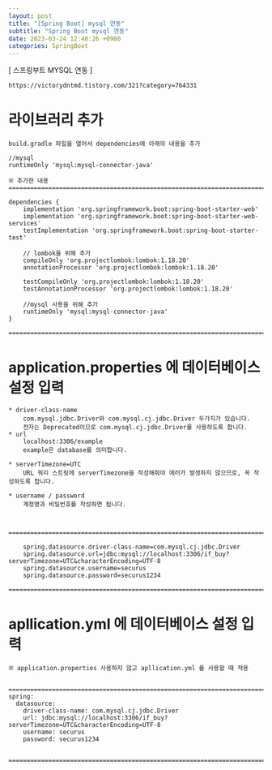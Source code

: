 ```yaml
---
layout: post
title: "[Spring Boot] mysql 연동"
subtitle: "Spring Boot mysql 연동"
date: 2023-03-24 12:40:26 +0900
categories: SpringBoot
---
```

[ 스프링부트 MYSQL 연동 ]

	https://victorydntmd.tistory.com/321?category=764331


# 라이브러리 추가

	build.gradle 파일을 열어서 dependencies에 아래의 내용을 추가

	//mysql
    runtimeOnly 'mysql:mysql-connector-java'

	※ 추가한 내용
	=====================================================================================================================================================

	dependencies {
		implementation 'org.springframework.boot:spring-boot-starter-web'
		implementation 'org.springframework.boot:spring-boot-starter-web-services'
		testImplementation 'org.springframework.boot:spring-boot-starter-test'

		// lombok을 위해 추가
		compileOnly 'org.projectlombok:lombok:1.18.20'
		annotationProcessor 'org.projectlombok:lombok:1.18.20'

		testCompileOnly 'org.projectlombok:lombok:1.18.20'
		testAnnotationProcessor 'org.projectlombok:lombok:1.18.20'

		//mysql 사용을 위해 추가
		runtimeOnly 'mysql:mysql-connector-java'
	}

	=====================================================================================================================================================


# application.properties 에 데이터베이스 설정 입력
	
	* driver-class-name
		com.mysql.jdbc.Driver와 com.mysql.cj.jdbc.Driver 두가지가 있습니다.
		전자는 Deprecated이므로 com.mysql.cj.jdbc.Driver를 사용하도록 합니다.
	* url
		localhost:3306/example
		example은 database를 의미합니다.
	
	* serverTimezone=UTC
		URL 쿼리 스트링에 serverTimezone을 작성해줘야 에러가 발생하지 않으므로, 꼭 작성하도록 합니다.
	
	* username / password
		계정명과 비밀번호를 작성하면 됩니다.



	=====================================================================================================================================================

		spring.datasource.driver-class-name=com.mysql.cj.jdbc.Driver
		spring.datasource.url=jdbc:mysql://localhost:3306/if_buy?serverTimezone=UTC&characterEncoding=UTF-8
		spring.datasource.username=securus
		spring.datasource.password=securus1234

	=====================================================================================================================================================


# apllication.yml 에 데이터베이스 설정 입력
	※ application.properties 사용하지 않고 apllication.yml 를 사용할 때 적용
	

	=====================================================================================================================================================
	spring:
	  datasource:
		driver-class-name: com.mysql.cj.jdbc.Driver
		url: jdbc:mysql://localhost:3306/if_buy?serverTimezone=UTC&characterEncoding=UTF-8
		username: securus
		password: securus1234


	=====================================================================================================================================================                                                                                                                                                                                                                                                                                                                                                                                                                                                                                                                                                                                                                                                                                                                                                                                                                                                                                                                                                                                                                                                                                                                                                                                                                                                                                                                                                                                                                                                                                                                                                                                                                                                                                                                                                                                                                                                                                                                                                                                                                                                                                                                                                                                                                                                                                                                                                                                                                                                                                                                                                                                                                                                                                                                                                                                                                                                                                                                                                                          
